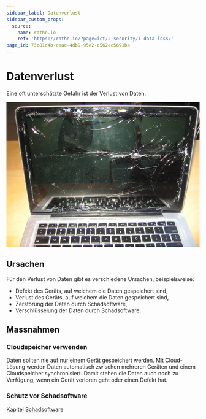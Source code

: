 ```yaml
---
sidebar_label: Datenverlust
sidebar_custom_props:
  source:
    name: rothe.io
    ref: 'https://rothe.io/?page=ict/2-security/1-data-loss/'
page_id: 73c81d4b-ceac-4db9-95e2-c562ec5691ba
---
```


# Datenverlust
Eine oft unterschätzte Gefahr ist der Verlust von Daten.

![](images/crashed_laptop.jpg)

## Ursachen

Für den Verlust von Daten gibt es verschiedene Ursachen, beispielsweise:

- Defekt des Geräts, auf welchem die Daten gespeichert sind,
- Verlust des Geräts, auf welchem die Daten gespeichert sind,
- Zerstörung der Daten durch Schadsoftware,
- Verschlüsselung der Daten durch Schadsoftware.

## Massnahmen

### Cloudspeicher verwenden

Daten sollten nie auf nur einem Gerät gespeichert werden. Mit Cloud-Lösung werden Daten automatisch zwischen mehreren Geräten und einem Cloudspeicher synchronisiert. Damit stehen die Daten auch noch zu Verfügung, wenn ein Gerät verloren geht oder einen Defekt hat.

### Schutz vor Schadsoftware

[Kapitel Schadsoftware](4-Schadsoftware.md)



